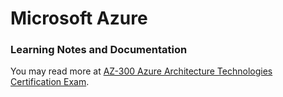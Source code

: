 # Microsoft Azure 
### Learning Notes and Documentation

You may read more at [AZ-300 Azure Architecture Technologies Certification Exam](az-300-azure-architecture-technologies-certification-exam).

